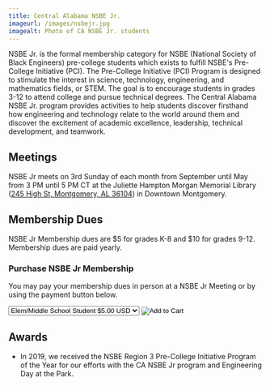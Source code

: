 ```yaml
---
title: Central Alabama NSBE Jr.
imageurl: /images/nsbejr.jpg
imagealt: Photo of CA NSBE Jr. students
---
```


NSBE Jr. is the formal membership category for NSBE (National Society of Black Engineers) pre-college
students which exists to fulfill NSBE's Pre-College Initiative (PCI). The Pre-College Initiative (PCI)
Program is designed to stimulate the interest in science, technology, engineering, and mathematics fields,
or STEM. The goal is to encourage students in grades 3-12 to attend college and pursue technical degrees.
The Central Alabama NSBE Jr. program provides activities to help students discover firsthand how engineering
and technology relate to the world around them and discover the excitement of academic excellence,
leadership, technical development, and teamwork.

## Meetings

NSBE Jr meets on 3rd Sunday of each month from September until May from
3 PM until 5 PM CT at the Juliette Hampton Morgan Memorial Library 
(<a href="https://goo.gl/maps/8G8UfhePq7PnSnDc7" target="_blank">245 High St, Montgomery, AL 36104</a>)
in Downtown Montgomery.

## Membership Dues

NSBE Jr Membership dues are $5 for grades K-8 and $10 for grades 9-12. Membership dues are paid yearly.

### Purchase NSBE Jr Membership

You may pay your membership dues in person at a NSBE Jr Meeting or by using the payment button below.

<form target="paypal" action="https://www.paypal.com/cgi-bin/webscr" method="post" class="pb-2">
<input type="hidden" name="cmd" value="_s-xclick">
<input type="hidden" name="hosted_button_id" value="VDL5MXV73N266">
<input type="hidden" name="currency_code" value="USD">
<input type="hidden" name="on0" value="Membership Type">
<select name="os0">
<option value="Elem/Middle School Student">Elem/Middle School Student $5.00 USD</option>
<option value="High School Student">High School Student $10.00 USD</option>
</select>
<input type="image" src="https://www.paypalobjects.com/en_US/i/btn/btn_cart_LG.gif" border="0" 
name="submit" alt="Add to Cart">
<img alt="" border="0" src="https://www.paypalobjects.com/en_US/i/scr/pixel.gif" width="1" height="1">
</form>

## Awards

* In 2019, we received the NSBE Region 3 Pre-College Initiative Program of the Year for our efforts with
the CA NSBE Jr program and Engineering Day at the Park.
